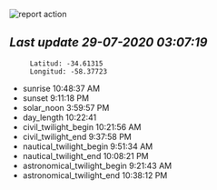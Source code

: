 ![report action](https://github.com/matiasz8/actions-for-reports/workflows/report%20action/badge.svg?branch=develop) 


## *****Last update 29-07-2020 03:07:19*****



		 Latitud: -34.61315
		 Longitud: -58.37723

 - sunrise 	 10:48:37 AM
 - sunset 	 9:11:18 PM
 - solar_noon 	 3:59:57 PM
 - day_length 	 10:22:41
 - civil_twilight_begin 	 10:21:56 AM
 - civil_twilight_end 	 9:37:58 PM
 - nautical_twilight_begin 	 9:51:34 AM
 - nautical_twilight_end 	 10:08:21 PM
 - astronomical_twilight_begin 	 9:21:43 AM
 - astronomical_twilight_end 	 10:38:12 PM
